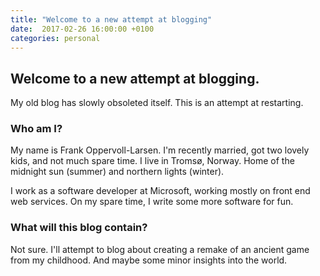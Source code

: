 ```yaml
---
title: "Welcome to a new attempt at blogging"
date:  2017-02-26 16:00:00 +0100
categories: personal
---
```


## Welcome to a new attempt at blogging.

My old blog has slowly obsoleted itself. This is an attempt at restarting.

### Who am I?

My name is Frank Oppervoll-Larsen. I'm recently married, got two lovely kids, and not much spare time. I live in Tromsø, Norway. Home of the midnight sun (summer) and northern lights (winter).

I work as a software developer at Microsoft, working mostly on front end web services. On my spare time, I write some more software for fun.

### What will this blog contain?

Not sure. I'll attempt to blog about creating a remake of an ancient game from my childhood. And maybe some minor insights into the world.